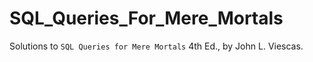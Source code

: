 # SQL_Queries_For_Mere_Mortals
Solutions to `SQL Queries for Mere Mortals` 4th Ed., by John L. Viescas. 
